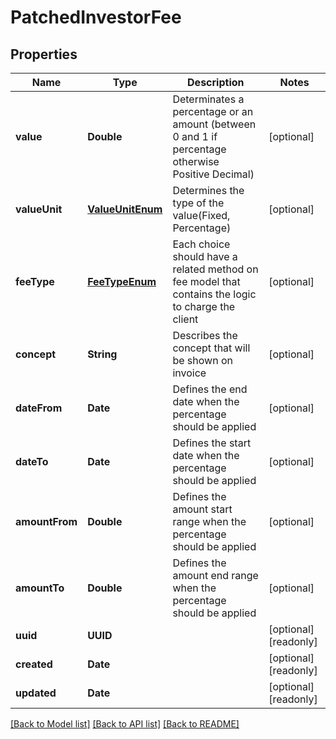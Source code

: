 # PatchedInvestorFee

## Properties
Name | Type | Description | Notes
------------ | ------------- | ------------- | -------------
**value** | **Double** | Determinates a percentage or an amount (between 0 and 1 if percentage otherwise Positive Decimal) | [optional] 
**valueUnit** | [**ValueUnitEnum**](ValueUnitEnum.md) | Determines the type of the value(Fixed, Percentage) | [optional] 
**feeType** | [**FeeTypeEnum**](FeeTypeEnum.md) | Each choice should have a related method on fee model that contains the logic to charge the client | [optional] 
**concept** | **String** | Describes the concept that will be shown on invoice | [optional] 
**dateFrom** | **Date** | Defines the end date when the percentage should be applied | [optional] 
**dateTo** | **Date** | Defines the start date when the percentage should be applied | [optional] 
**amountFrom** | **Double** | Defines the amount start range when the percentage should be applied | [optional] 
**amountTo** | **Double** | Defines the amount end range when the percentage should be applied | [optional] 
**uuid** | **UUID** |  | [optional] [readonly] 
**created** | **Date** |  | [optional] [readonly] 
**updated** | **Date** |  | [optional] [readonly] 

[[Back to Model list]](../README.md#documentation-for-models) [[Back to API list]](../README.md#documentation-for-api-endpoints) [[Back to README]](../README.md)


